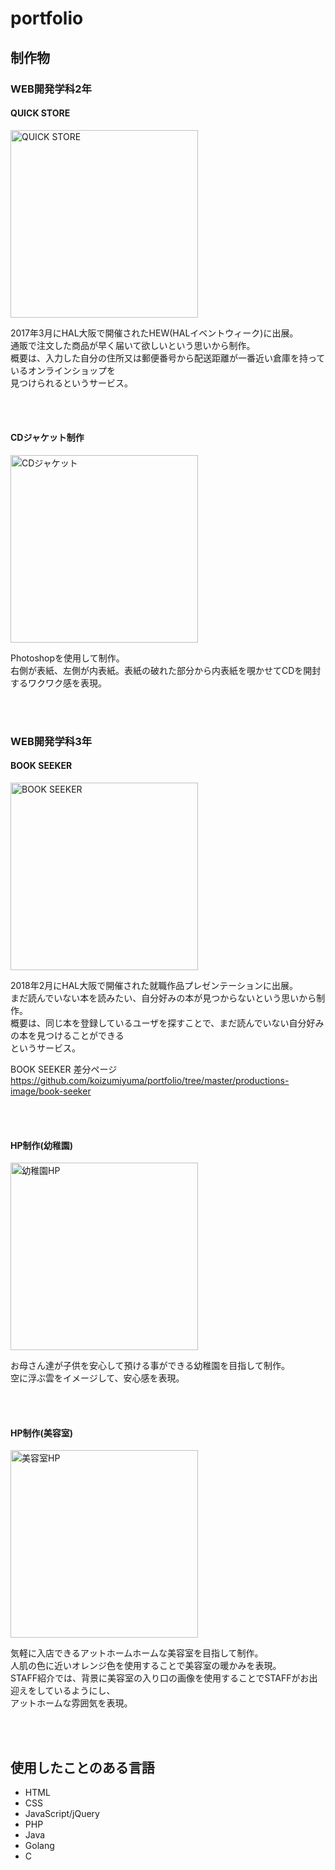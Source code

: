 # portfolio

## 制作物

### WEB開発学科2年

#### QUICK STORE  
<img width="300" alt="QUICK STORE" src="https://user-images.githubusercontent.com/39975901/42889103-99360f68-8ae4-11e8-90c7-44c0e1e4e8ec.png">
  
2017年3月にHAL大阪で開催されたHEW(HALイベントウィーク)に出展。  
通販で注文した商品が早く届いて欲しいという思いから制作。  
概要は、入力した自分の住所又は郵便番号から配送距離が一番近い倉庫を持っているオンラインショップを  
見つけられるというサービス。

<br>
<br>

#### CDジャケット制作
<img width="300" alt="CDジャケット" src="https://user-images.githubusercontent.com/39975901/42891168-a5e2562c-8ae9-11e8-942d-ec0ea57c99e0.jpg">
  
Photoshopを使用して制作。  
右側が表紙、左側が内表紙。表紙の破れた部分から内表紙を覗かせてCDを開封するワクワク感を表現。

<br>
<br>

### WEB開発学科3年

#### BOOK SEEKER
<img width="300" alt="BOOK SEEKER" src="https://user-images.githubusercontent.com/39975901/42891160-a28ec1cc-8ae9-11e8-95e2-c87453f8f577.png">
  
2018年2月にHAL大阪で開催された就職作品プレゼンテーションに出展。  
まだ読んでいない本を読みたい、自分好みの本が見つからないという思いから制作。  
概要は、同じ本を登録しているユーザを探すことで、まだ読んでいない自分好みの本を見つけることができる  
というサービス。


BOOK SEEKER 差分ページ   
https://github.com/koizumiyuma/portfolio/tree/master/productions-image/book-seeker

<br>
<br>

#### HP制作(幼稚園)
<img width="300" alt="幼稚園HP" src="https://user-images.githubusercontent.com/39975901/42889347-27987020-8ae5-11e8-8b8d-3ad59583be23.png">
  
お母さん達が子供を安心して預ける事ができる幼稚園を目指して制作。  
空に浮ぶ雲をイメージして、安心感を表現。

<br>
<br>

#### HP制作(美容室)
<img width="300" alt="美容室HP" src="https://user-images.githubusercontent.com/39975901/42889453-6fa78b6c-8ae5-11e8-8dbd-564472fbb537.jpg">
  
気軽に入店できるアットホームホームな美容室を目指して制作。  
人肌の色に近いオレンジ色を使用することで美容室の暖かみを表現。  
STAFF紹介では、背景に美容室の入り口の画像を使用することでSTAFFがお出迎えをしているようにし、  
アットホームな雰囲気を表現。

<br>
<br>

## 使用したことのある言語
- HTML
- CSS
- JavaScript/jQuery
- PHP
- Java
- Golang
- C
